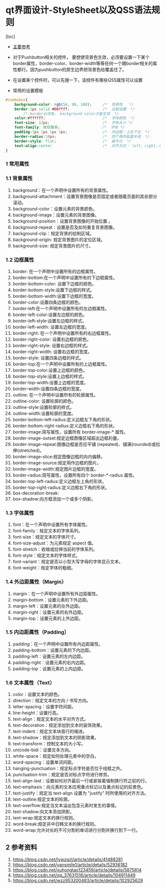 # qt界面设计-StyleSheet以及QSS语法规则   

[toc]

- [主要参考](https://www.cnblogs.com/bclshuai/p/9809679.html)   
- 对于Pushbutton相关的控件， 要想使背景色生效，必须要设置一下某个border属性，border-color、border-width等等任何一个跟border相关的属性都行。因为pushbutton的原生边界把背景色给覆盖住了。   
- 在设置某个控件时，可以先搜一下，该控件有哪些QSS属性可以设置   

- 常用的设置模板   

```CSS
#combobox{     
    background-color: rgb(54, 98, 180);    	/*  背景色   */
	border:2px solid #00ffff; 				/*  边框设置  */
    	/* border必须有， background-color才能生效  */
	color:#ffffff;                      	/*  字体颜色  */  
    font-size: 12px;                     	/*  字体大小 */ 
    font-family: 微软雅黑;					 /*  字体 */ 
    padding:1px 1px 1px 3px;           	    /*  内边框：上右下左  */
	border-radius:10px;               		/*  四个角的弧度半径  */
    border-style: flat;						/*  扁平化  */
    text-align:center                       /*  对齐方式： left，right，center  */
} 


```



### 1 常用属性  
### 1.1 背景属性  
1. background：在一个声明中设置所有的背景属性。  
2. background-attachment：设置背景图像是否固定或者随着页面的其余部分滚动。  
3. background-color：设置元素的背景颜色。  
4. background-image：设置元素的背景图像。  
5. background-position：设置背景图像的开始位置  。  
6. background-repeat：设置是否及如何重复背景图像。  
7. background-clip：规定背景的绘制区域。  
8. background-origin: 规定背景图片的定位区域。  
9. background-size: 规定背景图片的尺寸。  

### 1.2 边框属性  
1. border: 在一个声明中设置所有的边框属性。  
2. border-bottom:在一个声明中设置所有的下边框属性。  
3. border-bottom-color: 设置下边框的颜色。  
4. border-bottom-style:设置下边框的样式。  
5. border-bottom-width:设置下边框的宽度。  
6. border-color:设置四条边框的颜色。  
7. border-left:在一个声明中设置所有的左边框属性。  
8. border-left-color:设置左边框的颜色。  
9. border-left-style:设置左边框的样式。  
10. border-left-width: 设置左边框的宽度。  
11. border-right: 在一个声明中设置所有的右边框属性。  
12. border-right-color:  设置右边框的颜色。  
13. border-right-style: 设置右边框的样式。  
14. border-right-width: 设置右边框的宽度。  
15. border-style: 设置四条边框的样式。  
16. border-top:在一个声明中设置所有的上边框属性。  
17. border-top-color:设置上边框的颜色。  
18. border-top-style:设置上边框的样式。  
19. border-top-width:设置上边框的宽度。   
20. border-width:设置四条边框的宽度。  
21. outline: 在一个声明中设置所有的轮廓属性。  
22. outline-color: 设置轮廓的颜色。  
23. outline-style:设置轮廓的样式。  
24. outline-width:设置轮廓的宽度。  
25. border-bottom-left-radius:定义边框左下角的形状。  
26. border-bottom-right-radius:定义边框右下角的形状。  
27. border-image:简写属性，设置所有 border-image-\* 属性。  
28. border-image-outset:规定边框图像区域超出边框的量。  
29. border-image-repeat:图像边框是否应平铺  (repeated)、铺满(rounded)或拉伸(stretched)。  
30. border-image-slice:规定图像边框的向内偏移。  
31. border-image-source:规定用作边框的图片。  
32. border-image-width:规定图片边框的宽度。  
33. border-radius:简写属性，设置所有四个 border-\*-radius 属性。  
34. border-top-left-radius:定义边框左上角的形状。  
35. border-top-right-radius:定义边框右下角的形状。  
36. box-decoration-break:  
37. box-shadow:向方框添加一个或多个阴影。  

### 1.3 字体属性  
1. font：在一个声明中设置所有字体属性。  
2. font-family：规定文本的字体系列。  
3. font-size：规定文本的字体尺寸。  
4. font-size-adjust：为元素规定 aspect 值。  
5. font-stretch：收缩或拉伸当前的字体系列。  
6. font-style：规定文本的字体样式。  
7. font-variant：规定是否以小型大写字母的字体显示文本。  
8. font-weight：规定字体的粗细。  

### 1.4 外边距属性（Margin）  
1. margin：在一个声明中设置所有外边距属性。  
2. margin-bottom：设置元素的下外边距。  
3. margin-left：设置元素的左外边距。  
4. margin-right：设置元素的右外边距。  
5. margin-top：设置元素的上外边距。  

### 1.5 内边距属性（Padding）    
1. padding：在一个声明中设置所有内边距属性。  
2. padding-bottom：设置元素的下内边距。  
3. padding-left：设置元素的左内边距。  
4. padding-right：设置元素的右内边距。  
5. padding-top：设置元素的上内边距。  

### 1.6 文本属性（Text）  
1. color：设置文本的颜色。   
2. direction：规定文本的方向 / 书写方向。  
3. letter-spacing：设置字符间距。  
4. line-height：设置行高。  
5. text-align：规定文本的水平对齐方式。  
6. text-decoration：规定添加到文本的装饰效果。  
7. text-indent：规定文本块首行的缩进。  
8. text-shadow：规定添加到文本的阴影效果。  
9. text-transform：控制文本的大小写。  
10. unicode-bidi：设置文本方向。  
11. white-space：规定如何处理元素中的空白。  
12. word-spacing：设置单词间距。  
13. hanging-punctuation：规定标点字符是否位于线框之外。  
14. punctuation-trim：规定是否对标点字符进行修剪。  
15. text-align-last：设置如何对齐最后一行或紧挨着强制换行符之前的行。  
16. text-emphasis：向元素的文本应用重点标记以及重点标记的前景色。  
17. text-justify：规定当 text-align 设置为 "justify" 时所使用的对齐方法。  
18. text-outline:规定文本的轮廓。  
19. text-overflow:规定当文本溢出包含元素时发生的事情。  
20. text-shadow:向文本添加阴影。  
21. text-wrap:规定文本的换行规则。  
22. word-break:规定非中日韩文本的换行规则。  
23. word-wrap:允许对长的不可分割的单词进行分割并换行到下一行。  





## 2 参考资料   
1. https://blog.csdn.net/lywzgzl/article/details/41488281   
2. https://blog.csdn.net/yansmile1/article/details/52936182   
3. https://blog.csdn.net/xuhongtao123459/article/details/5875614   
4. https://blog.csdn.net/qq_37631516/article/details/104911449  
5. https://blog.csdn.net/wzz953200463/article/details/102925629  